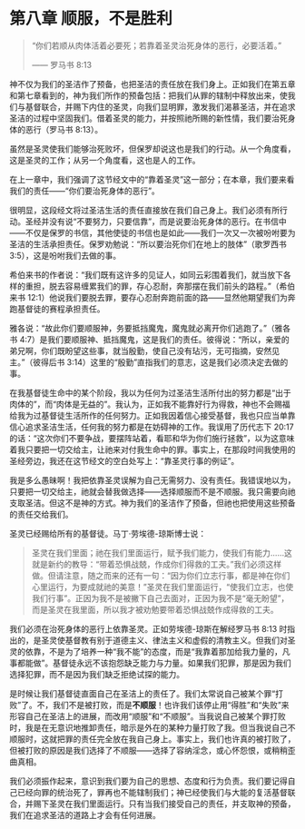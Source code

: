# 第八章 顺服，不是胜利

> “你们若顺从肉体活着必要死；若靠着圣灵治死身体的恶行，必要活着。”
>
> —— 罗马书 8:13

神不仅为我们的圣洁作了预备，也把圣洁的责任放在我们身上。正如我们在第五章和第七章看到的，神为我们所作的预备包括：把我们从罪的辖制中释放出来，使我们与基督联合，并赐下内住的圣灵，向我们显明罪，激发我们渴慕圣洁，并在追求圣洁的过程中坚固我们。借着圣灵的能力，并按照祂所赐的新性情，我们要治死身体的恶行（罗马书 8:13）。

虽然是圣灵使我们能够治死败坏，但保罗却说这也是我们的行动。从一个角度看，这是圣灵的工作；从另一个角度看，这也是人的工作。

在上一章中，我们强调了这节经文中的“靠着圣灵”这一部分；在本章，我们要来看我们的责任——“你们要治死身体的恶行”。

很明显，这段经文将过圣洁生活的责任直接放在我们自己身上。我们必须有所行动。圣经并没有说“不要努力，只要信靠”，而是说要治死身体的恶行。在书信中——不仅是保罗的书信，其他使徒的书信也是如此——我们一次又一次被吩咐要为圣洁的生活承担责任。保罗劝勉说：“所以要治死你们在地上的肢体”（歌罗西书 3:5），这是吩咐我们去做的事。

希伯来书的作者说：“我们既有这许多的见证人，如同云彩围着我们，就当放下各样的重担，脱去容易缠累我们的罪，存心忍耐，奔那摆在我们前头的路程。”（希伯来书 12:1）他说我们要脱去罪，要存心忍耐奔跑前面的路——显然他期望我们为奔跑基督徒的赛程承担责任。

雅各说：“故此你们要顺服神，务要抵挡魔鬼，魔鬼就必离开你们逃跑了。”（雅各书 4:7）是我们要顺服神、抵挡魔鬼，这是我们的责任。彼得说：“所以，亲爱的弟兄啊，你们既盼望这些事，就当殷勤，使自己没有玷污，无可指摘，安然见主。”（彼得后书 3:14）这里的“殷勤”直指我们的意志，这是我们必须决定去做的事。

在我基督徒生命中的某个阶段，我以为任何为过圣洁生活所付出的努力都是“出于肉体的”，而“肉体是无益的”。我认为，正如我不能靠好行为得救，神也不会赐福给我为过基督徒生活所作的任何努力。正如我因着信心接受基督，我也只应当单靠信心追求圣洁生活，任何我的努力都是在妨碍神的工作。我误用了历代志下 20:17 的话：“这次你们不要争战，要摆阵站着，看耶和华为你们施行拯救”，以为这意味着我只要把一切交给主，让祂来对付我生命中的罪。事实上，在那段时间我使用的圣经旁边，我还在这节经文的空白处写上：“靠圣灵行事的例证”。

我是多么愚昧啊！我把依靠圣灵误解为自己无需努力、没有责任。我错误地以为，只要把一切交给主，祂就会替我做选择——选择顺服而不是不顺服。我只需要向祂支取圣洁。但这不是神的方式。神为我们的圣洁作了预备，但祂也把使用这些预备的责任交给我们。

圣灵已经赐给所有的基督徒。马丁·劳埃德-琼斯博士说：

> 圣灵在我们里面；祂在我们里面运行，赋予我们能力，使我们有能力……这就是新约的教导：“带着恐惧战兢，作成你们得救的工夫。”我们必须这样做。但请注意，随之而来的还有一句：“因为你们立志行事，都是神在你们心里运行，为要成就祂的美意！”圣灵在我们里面运行，“使我们立志，也使我们行事”。正因为我不是被撇下自己去面对，正因为我不是“毫无盼望”，而是圣灵在我里面，所以我才被劝勉要带着恐惧战兢作成得救的工夫。

我们必须在治死身体的恶行上依靠圣灵。正如劳埃德-琼斯在解经罗马书 8:13 时指出的，是圣灵使基督教有别于道德主义、律法主义和虚假的清教主义。但我们对圣灵的依靠，不是为了培养一种“我不能”的态度，而是“我靠着那加给我力量的，凡事都能做”。基督徒永远不该抱怨缺乏能力与力量。如果我们犯罪，那是因为我们选择犯罪，而不是因为我们缺乏拒绝试探的能力。

是时候让我们基督徒直面自己在圣洁上的责任了。我们太常说自己被某个罪“打败”了。不，我们不是被打败，而是**不顺服**！也许我们该停止用“得胜”和“失败”来形容自己在圣洁上的进展，而改用“顺服”和“不顺服”。当我说自己被某个罪打败时，我是在无意识地推卸责任，暗示是外在的某种力量打败了我。但当我说自己不顺服时，这就把罪的责任完全放在我自己身上。事实上，我们也许真的被打败了，但被打败的原因是我们选择了不顺服——选择了容纳淫念，或心怀怨恨，或稍稍歪曲真相。

我们必须振作起来，意识到我们要为自己的思想、态度和行为负责。我们要记得自己已经向罪的统治死了，罪再也不能辖制我们；神已经使我们与大能的复活基督联合，并赐下圣灵在我们里面运行。只有当我们接受自己的责任，并支取神的预备，我们在追求圣洁的道路上才会有任何进展。

